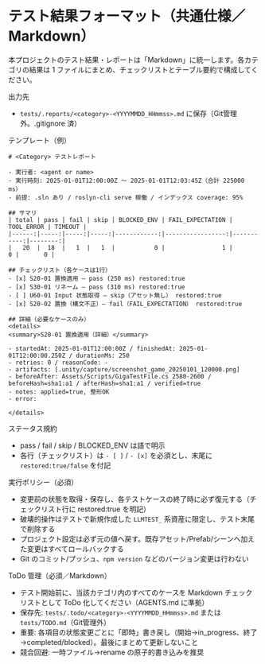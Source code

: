 # テスト結果フォーマット（共通仕様／Markdown）

本プロジェクトのテスト結果・レポートは「Markdown」に統一します。各カテゴリの結果は 1 ファイルにまとめ、チェックリストとテーブル要約で構成してください。

出力先
- `tests/.reports/<category>-<YYYYMMDD_HHmmss>.md` に保存（Git管理外。.gitignore 済）

テンプレート（例）
```
# <Category> テストレポート

- 実行者: <agent or name>
- 実行時刻: 2025-01-01T12:00:00Z 〜 2025-01-01T12:03:45Z（合計 225000 ms）
- 前提: .sln あり / roslyn-cli serve 稼働 / インデックス coverage: 95%

## サマリ
| total | pass | fail | skip | BLOCKED_ENV | FAIL_EXPECTATION | TOOL_ERROR | TIMEOUT |
|------:|-----:|-----:|-----:|------------:|-----------------:|-----------:|--------:|
|   20  |  18  |   1  |   1  |           0 |                1 |          0 |       0 |

## チェックリスト（各ケースは1行）
- [x] S20-01 置換適用 — pass (250 ms) restored:true
- [x] S30-01 リネーム — pass (310 ms) restored:true
- [ ] U60-01 Input 状態取得 — skip（アセット無し） restored:true
- [x] S20-02 置換（構文不正）— fail（FAIL_EXPECTATION） restored:true

## 詳細（必要なケースのみ）
<details>
<summary>S20-01 置換適用（詳細）</summary>

- startedAt: 2025-01-01T12:00:00Z / finishedAt: 2025-01-01T12:00:00.250Z / durationMs: 250
- retries: 0 / reasonCode: -
- artifacts: [.unity/capture/screenshot_game_20250101_120000.png]
- beforeAfter: Assets/Scripts/GigaTestFile.cs 2580-2600 / beforeHash=sha1:a1 / afterHash=sha1:a1 / verified=true
- notes: applied=true, 整形OK
- error: 

</details>
```

ステータス規約
- pass / fail / skip / BLOCKED_ENV は語で明示
- 各行（チェックリスト）は `- [ ]` / `- [x]` を必須とし、末尾に `restored:true/false` を付記

実行ポリシー（必須）
- 変更前の状態を取得・保存し、各テストケースの終了時に必ず復元する（チェックリスト行に restored:true を明記）
- 破壊的操作はテストで新規作成した `LLMTEST_` 系資産に限定し、テスト末尾で削除する
- プロジェクト設定は必ず元の値へ戻す。既存アセット/Prefab/シーンへ加えた変更はすべてロールバックする
- Git のコミット/プッシュ、`npm version` などのバージョン変更は行わない

ToDo 管理（必須／Markdown）
- テスト開始前に、当該カテゴリ内のすべてのケースを Markdown チェックリストとして ToDo 化してください（AGENTS.md に準拠）
- 保存先: `tests/.todo/<category>-<YYYYMMDD_HHmmss>.md` または `tests/TODO.md`（Git管理外）
- 重要: 各項目の状態変更ごとに「即時」書き戻し（開始→in_progress、終了→completed/blocked）。最後にまとめて更新しないこと
- 競合回避: 一時ファイル→rename の原子的書き込みを推奨
